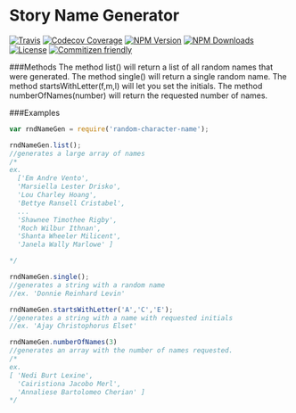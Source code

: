 # Story Name Generator 
[![Travis](https://img.shields.io/travis/jmichelin/characternamegenerator.svg?style=flat)](https://travis-ci.org/jmichelin/characternamegenerator)
[![Codecov Coverage](https://img.shields.io/codecov/c/github/jmichelin/characternamegenerator.svg?style=flat)](https://codecov.io/gh/jmichelin/characternamegenerator)
[![NPM Version](https://img.shields.io/npm/v/random-character-name.svg?style=flat)](https://github.com/jmichelin/characternamegenerator)
[![NPM Downloads](https://img.shields.io/npm/dm/random-character-name.svg?style=flat)](https://www.npmjs.com/package/random-character-name)
[![License](https://img.shields.io/npm/l/random-character-name.svg?style=flat)](http://spdx.org/licenses/MIT)
[![Commitizen friendly](https://img.shields.io/badge/commitizen-friendly-brightgreen.svg)](http://commitizen.github.io/cz-cli/)

###Methods
The method list() will return a list of all random names that were generated.
The method single() will return a single random name.
The method startsWithLetter(f,m,l) will let you set the initials.
The method numberOfNames(number) will return the requested number of names.

###Examples


```javascript
var rndNameGen = require('random-character-name');

rndNameGen.list();
//generates a large array of names
/* 
ex.
  ['Em Andre Vento',
  'Marsiella Lester Drisko',
  'Lou Charley Hoang',
  'Bettye Ransell Cristabel',
  ...
  'Shawnee Timothee Rigby',
  'Roch Wilbur Ithnan',
  'Shanta Wheeler Milicent',
  'Janela Wally Marlowe' ]

*/

rndNameGen.single(); 
//generates a string with a random name
//ex. 'Donnie Reinhard Levin'

rndNameGen.startsWithLetter('A','C','E');
//generates a string with a name with requested initials
//ex. 'Ajay Christophorus Elset'

rndNameGen.numberOfNames(3)
//generates an array with the number of names requested.
/*
ex.
[ 'Nedi Burt Lexine',
  'Cairistiona Jacobo Merl',
  'Annaliese Bartolomeo Cherian' ]
*/
```